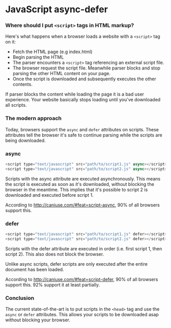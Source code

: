 # JavaScript async-defer

### Where should I put ```<script>``` tags in HTML markup?

Here's what happens when a browser loads a website with a ```<script>``` tag on it:

 * Fetch the HTML page (e.g index.html)
 * Begin parsing the HTML
 * The parser encounters a ```<script>``` tag referencing an external script file.
 * The browser request the script file. Meanwhile parser blocks and stop parsing the other HTML content on your page.
 * Once the script is downloaded and subsequently executes the other contents.

If parser blocks the content while loading the page it is a bad user experience. Your website basically stops loading until you've downloaded all scripts.

### <b>The modern approach</b>

Today, browsers support the ```async``` and ```defer``` attributes on scripts. These attributes tell the browser it's safe to continue parsing while the scripts are being downloaded.

### async

```javascript
<script type="text/javascript" src="path/to/script1.js" async></script>
<script type="text/javascript" src="path/to/script2.js" async></script>
```

Scripts with the async attribute are executed asynchronously. This means the script is executed as soon as it's downloaded, without blocking the browser in the meantime.
This implies that it's possible to script 2 is downloaded and executed before script 1.

According to http://caniuse.com/#feat=script-async, 90% of all browsers support this.


### defer

```javascript
<script type="text/javascript" src="path/to/script1.js" defer></script>
<script type="text/javascript" src="path/to/script2.js" defer></script>
```

Scripts with the defer attribute are executed in order (i.e. first script 1, then script 2). This also does not block the browser.

Unlike async scripts, defer scripts are only executed after the entire document has been loaded.

According to http://caniuse.com/#feat=script-defer, 90% of all browsers support this. 92% support it at least partially.

### Conclusion

The current state-of-the-art is to put scripts in the ```<head>``` tag and use the ```async``` or ```defer``` attributes. This allows your scripts to be downloaded asap without blocking your browser.
